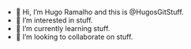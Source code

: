 - 👋 Hi, I’m Hugo Ramalho and this is @HugosGitStuff.
- 👀 I’m interested in stuff.
- 🌱 I’m currently learning stuff.
- 💞️ I’m looking to collaborate on stuff.
